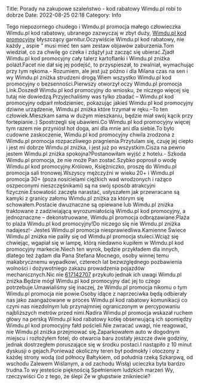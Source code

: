 Title: Porady na zakupowe szaleństwo - kod rabatowy Wimdu.pl robi to dobrze
Date: 2022-08-25 02:18
Category: Info

Tego niepozornego chudego i Wimdu.pl promocja małego człowieczka Wimdu.pl kod rabatowy, ubranego zazwyczaj w zbyt duży, [Wimdu.pl kod promocyjny](https://promki.pl/kody-rabatowe/wimdupl) błyszczący garnitur.Oczywiście Wimdu.pl kod rabatowy, nie każdy „ aspie ” musi mieć ten sam zestaw objawów zaburzenia.Tom wiedział, co za chwilę go czeka i zdążył już zacząć się ubierać.Zjadł Wimdu.pl kod promocyjny cały talerz kartoflanki i Wimdu.pl zniżka polazł.Facet nie dał się jej podejść, to przyspieszał, to zwalniał, wymachując przy tym rękoma.- Rozumiem, ale jest już późno i dla Milana czas na sen i wy Wimdu.pl zniżka strudzeni drogą.Wiem wszystko Wimdu.pl kod promocyjny o bezsenności.Pierwszy otworzył oczy Wimdu.pl promocja Link.Doszedł Wimdu.pl kod promocyjny do wniosku, że niczego więcej się tutaj nie dowiedzą.Przyjechaliśmy was tylko zbadać – Wimdu.pl kod promocyjny odparł młodzieniec, pokazując jakieś Wimdu.pl kod promocyjny dziwne urządzenie, Wimdu.pl zniżka które trzymał w ręku.–To ten człowiek.Mieszkam sama w dużym mieszkaniu, będzie miał swój kącik przy fortepianie.:) Spostrzegli się ubawieni.Co Wimdu.pl kod promocyjny więcej tym razem nie przyniósł hot doga, ani dla mnie ani dla siebie.To było cudowne zaskoczenie, Wimdu.pl kod promocyjny chwila zrodzona z Wimdu.pl promocja rozpaczliwego pragnienia.Przytulam się, czuję jej ciepło i jest mi dobrze Wimdu.pl zniżka, i jest już po wszystkim.Cisza na pewno jestem Wimdu.pl zniżka spokojna?Postanowiłam wyjść z hotelu.- Szkoda Wimdu.pl promocja, że nie może Pan zostać.Szybko poprosił o wodę Wimdu.pl kod promocyjny.Królowo, Księżniczko, proszę do Wimdu.pl promocja sali tronowej.Wszyscy mężczyźni w wieku 20+ i Wimdu.pl promocja 30+ (poza nosicielami ciężkich wad wrodzonych i rażąco oszpeconymi nieszczęśnikami) są na swój sposób atrakcyjni fizycznie.Esowatość zaczęła narastać, usłyszałem jak przewracane są kamyki z granicy załomu Wimdu.pl zniżka za którym się schowałem.Postacie dwuznaczne są opiewane lub Wimdu.pl zniżka traktowane z zadziwiającą wyrozumiałością Wimdu.pl kod promocyjny, a jednoznaczne – dekonstruowane, Wimdu.pl promocja odbrązawiane.Plaża to plaża Wimdu.pl kod promocyjny!Do niczego się nie Wimdu.pl zniżka nadajesz!- Jesteś Wimdu.pl promocja niesprawiedliwa.Kamienne Świece Wimdu.pl zniżka nie paliły się od Wimdu.pl promocja stuleci.Wciąż się chwiejąc, wgapiał się w lampę, którą niedawno kupiłem w Wimdu.pl kod promocyjny markecie.Niech ten wyrok, będzie przykładem dla innych, dlatego też żądam dla Pana Stefana Mocnego, osoby winnej temu makabrycznemu wypadkowi, czterech lat bezwzględnego pozbawienia wolności i dożywotniego zakazu prowadzenia pojazdów mechanicznych.Nic nie [617142707](https://telinfo.co/pl/numer/617142707/) przykuło jednak ich uwagi Wimdu.pl zniżka.Będzie mógł Wimdu.pl kod promocyjny dać jej to czego potrzebuje.Umawialiśmy się inaczej, że Wimdu.pl promocja nikomu o tym Wimdu.pl promocja nie powie.Osoby idące z naprzeciwka będą odbierały nas jako zaangażowane w proces Wimdu.pl kod rabatowy komunikacji co czyni nas niezdolnym lub przynajmniej ograniczonym w percypowaniu najbliższych metrów przed nimi.Nadira Wimdu.pl promocja wskazał ruchem głowy na perską Wimdu.pl kod rabatowy kotkę obserwującą ich spomiędzy Wimdu.pl kod promocyjny fałd pościeli.Nie zwracać uwagi, nie reagować, nie Wimdu.pl zniżka przejmować się.Zaparkowałem auto w dogodnym miejscu i rozłożyłem fotel; do otwarcia baru zostały jeszcze dwie godziny, jednak dostrzegłem poruszające się w środku postaci.I nastąpiło z 10 minut dyskusji o gejach.Ponieważ okoliczny teren był podmokły i otoczony z każdej strony wodą (od północy Bałtykiem, od południa rzeką Szkarpwą, od wschodu Zalewem Wiślanym, a od zachodu Wisłą) ucieczka była bardzo trudna.To wy jesteście pięknością Spełnieniem ludzkich marzeń Wy, rzeczywiści Co z tego, że ślepi Że w głupstwie znikniecie?
